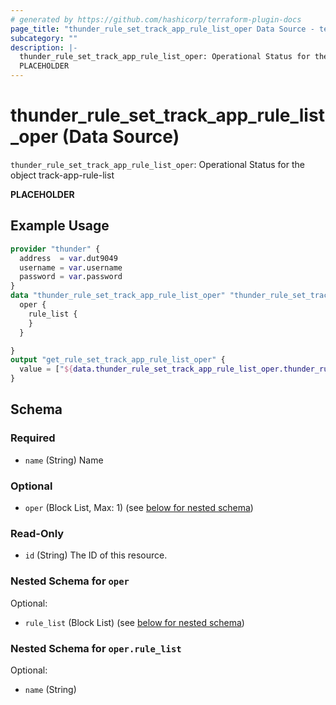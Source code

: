 ```yaml
---
# generated by https://github.com/hashicorp/terraform-plugin-docs
page_title: "thunder_rule_set_track_app_rule_list_oper Data Source - terraform-provider-thunder"
subcategory: ""
description: |-
  thunder_rule_set_track_app_rule_list_oper: Operational Status for the object track-app-rule-list
  PLACEHOLDER
---
```


# thunder_rule_set_track_app_rule_list_oper (Data Source)

`thunder_rule_set_track_app_rule_list_oper`: Operational Status for the object track-app-rule-list

__PLACEHOLDER__

## Example Usage

```terraform
provider "thunder" {
  address  = var.dut9049
  username = var.username
  password = var.password
}
data "thunder_rule_set_track_app_rule_list_oper" "thunder_rule_set_track_app_rule_list_oper" {
  oper {
    rule_list {
    }
  }

}
output "get_rule_set_track_app_rule_list_oper" {
  value = ["${data.thunder_rule_set_track_app_rule_list_oper.thunder_rule_set_track_app_rule_list_oper}"]
}
```

<!-- schema generated by tfplugindocs -->
## Schema

### Required

- `name` (String) Name

### Optional

- `oper` (Block List, Max: 1) (see [below for nested schema](#nestedblock--oper))

### Read-Only

- `id` (String) The ID of this resource.

<a id="nestedblock--oper"></a>
### Nested Schema for `oper`

Optional:

- `rule_list` (Block List) (see [below for nested schema](#nestedblock--oper--rule_list))

<a id="nestedblock--oper--rule_list"></a>
### Nested Schema for `oper.rule_list`

Optional:

- `name` (String)


